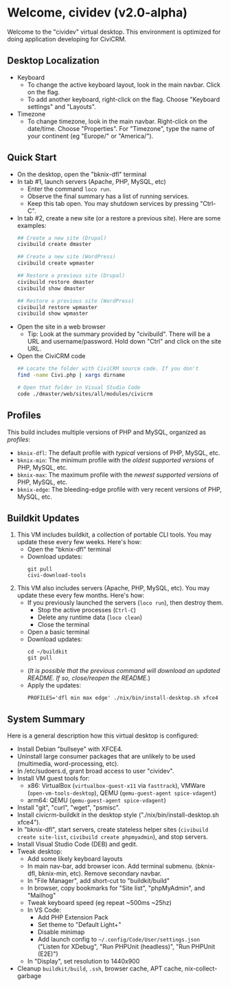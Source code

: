 # Welcome, cividev (v2.0-alpha)

Welcome to the "cividev" virtual desktop. This environment is optimized for doing
application developing for CiviCRM.

## Desktop Localization

* Keyboard
    * To change the active keyboard layout, look in the main navbar. Click on the flag.
    * To add another keyboard, right-click on the flag. Choose "Keyboard settings" and "Layouts".
* Timezone
    * To change timezone, look in the main navbar. Right-click on the date/time.
      Choose "Properties". For "Timezone", type the name of your continent (eg "Europe/" or "America/").

## Quick Start

* On the desktop, open the "bknix-dfl" terminal
* In tab #1, launch servers (Apache, PHP, MySQL, etc)
   * Enter the command `loco run`.
   * Observe the final summary has a list of running services.
   * Keep this tab open. You may shutdown services by pressing "Ctrl-C".
* In tab #2, create a new site (or a restore a previous site). Here are some examples:
   ```bash
   ## Create a new site (Drupal)
   civibuild create dmaster

   ## Create a new site (WordPress)
   civibuild create wpmaster

   ## Restore a previous site (Drupal)
   civibuild restore dmaster
   civibuild show dmaster

   ## Restore a previous site (WordPress)
   civibuild restore wpmaster
   civibuild show wpmaster
   ```
* Open the site in a web browser
   * Tip: Look at the summary provided by "civibuild".
     There will be a URL and username/password.
     Hold down "Ctrl" and click on the site URL.
* Open the CiviCRM code
    ```bash
    ## Locate the folder with CiviCRM source code. If you don't
    find -name Civi.php | xargs dirname

    # Open that folder in Visual Studio Code
    code ./dmaster/web/sites/all/modules/civicrm
    ```

## Profiles

This build includes multiple versions of PHP and MySQL, organized as _profiles_:

* `bknix-dfl`: The default profile with _typical_ versions of PHP, MySQL, etc.
* `bknix-min`: The minimum profile with the _oldest supported versions_ of PHP, MySQL, etc.
* `bknix-max`: The maximum profile with the _newest supported versions_ of PHP, MySQL, etc.
* `bknix-edge`: The bleeding-edge profile with very recent versions of PHP, MySQL, etc.

## Buildkit Updates

1. This VM includes buildkit, a collection of portable CLI tools. You may update these every few weeks. Here's how:
   * Open the "bknix-dfl" terminal
   * Download updates:
      ```
      git pull
      civi-download-tools
      ```
2. This VM also includes servers (Apache, PHP, MySQL, etc). You may update these every few months. Here's how:
   * If you previously launched the servers (`loco run`), then destroy them.
      * Stop the active processes (`Ctrl-C`)
      * Delete any runtime data (`loco clean`)
      * Close the terminal
   * Open a basic terminal
   * Download updates:
      ```
      cd ~/buildkit
      git pull
      ```
   * (*It is possible that the previous command will download an updated README. If so, close/reopen the README.*)
   * Apply the updates:
      ```
      PROFILES='dfl min max edge' ./nix/bin/install-desktop.sh xfce4
      ```

## System Summary

Here is a general description how this virtual desktop is configured:

* Install Debian "bullseye" with XFCE4.
* Uninstall large consumer packages that are unlikely to be used (multimedia, word-processing, etc).
* In /etc/sudoers.d, grant broad access to user "cividev".
* Install VM guest tools for:
	* x86: VirtualBox (`virtualbox-guest-x11` via `fasttrack`), VMWare (`open-vm-tools-desktop`), QEMU (`qemu-guest-agent spice-vdagent`)
	* arm64: QEMU (`qemu-guest-agent spice-vdagent`)
* Install "git", "curl", "wget", "psmisc".
* Install civicrm-buildkit in the desktop style ("./nix/bin/install-desktop.sh xfce4").
* In "bknix-dfl", start servers, create stateless helper sites (`civibuild create site-list`, `civibuild create phpmyadmin`), and stop servers.
* Install Visual Studio Code (DEB) and gedit.
* Tweak desktop:
    * Add some likely keyboard layouts
    * In main nav-bar, add browser icon. Add terminal submenu. (bknix-dfl, bknix-min, etc). Remove secondary navbar.
    * In "File Manager", add short-cut to "buildkit/build"
    * In browser, copy bookmarks for "Site list", "phpMyAdmin", and "Mailhog"
    * Tweak keyboard speed (eg repeat ~500ms ~25hz)
    * In VS Code:
        * Add PHP Extension Pack
        * Set theme to "Default Light+"
        * Disable minimap
        * Add launch config to `~/.config/Code/User/settings.json` ("Listen for XDebug", "Run PHPUnit (headless)", "Run PHPUnit (E2E)")
    * In "Display", set resolution to 1440x900
* Cleanup `buildkit/build`, `.ssh`, browser cache, APT cache, nix-collect-garbage
